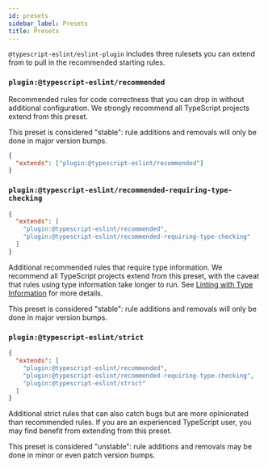 ```yaml
---
id: presets
sidebar_label: Presets
title: Presets
---
```


`@typescript-eslint/eslint-plugin` includes three rulesets you can extend from to pull in the recommended starting rules.

### `plugin:@typescript-eslint/recommended`

Recommended rules for code correctness that you can drop in without additional configuration.
We strongly recommend all TypeScript projects extend from this preset.

This preset is considered "stable": rule additions and removals will only be done in major version bumps.

```json
{
  "extends": ["plugin:@typescript-eslint/recommended"]
}
```

### `plugin:@typescript-eslint/recommended-requiring-type-checking`

```json
{
  "extends": [
    "plugin:@typescript-eslint/recommended",
    "plugin:@typescript-eslint/recommended-requiring-type-checking"
  ]
}
```

Additional recommended rules that require type information.
We recommend all TypeScript projects extend from this preset, with the caveat that rules using type information take longer to run.
See [Linting with Type Information](/docs/linting/type-linting) for more details.

This preset is considered "stable": rule additions and removals will only be done in major version bumps.

### `plugin:@typescript-eslint/strict`

```json
{
  "extends": [
    "plugin:@typescript-eslint/recommended",
    "plugin:@typescript-eslint/recommended-requiring-type-checking",
    "plugin:@typescript-eslint/strict"
  ]
}
```

Additional strict rules that can also catch bugs but are more opinionated than recommended rules.
If you are an experienced TypeScript user, you may find benefit from extending from this preset.

This preset is considered "unstable": rule additions and removals may be done in minor or even patch version bumps.
